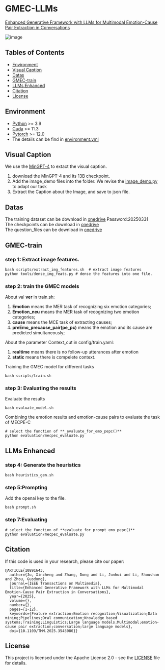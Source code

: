 # GMEC-LLMs
[Enhanced Generative Framework with LLMs for Multimodal Emotion-Cause Pair Extraction in Conversations](https://ieeexplore.ieee.org/abstract/document/10891643)

![image](https://github.com/user-attachments/assets/87df521d-2438-45df-8ff7-9d2425a7ecc0)

## Tables of Contents
- [Environment](#Environment)
- [Visual Caption](#VisualCaption)
- [Datas](#Datas)
- [GMEC-train](#GMEC)
- [LLMs Enhanced](#enhance)
- [Citation](#citation)
- [License](#license)

## Environment  <a name="Environment"></a>

* [Python](https://www.python.org/downloads/) >= 3.9
* [Cuda](https://developer.nvidia.com/cuda-toolkit) >= 11.3
* [Pytorch](https://pytorch.org/get-started/locally/) >= 12.0
* The details can be find in [environment.yml](environment.yml)


## Visual Caption <a name="VisualCaption"></a>
We use the [MinGPT-4](https://github.com/ai-liam/NLP-MiniGPT-4) to extact the visual caption.
1. download the MinGPT-4 and its 13B checkpoint.
2. Add the image_demo files into the folder. We revise the [image_demo.py](MinGPT-4/image_demo.py) to adapt our task
3. Extract the Caption about the Image, and save to json file.

## Datas <a name="Datas"></a>
The training dataset can be download in [onedrive](https://stusudaeducn-my.sharepoint.com/:f:/g/personal/xcju_stu_suda_edu_cn/Em4vHgaxAZJNjXfgjb_NUIABNVAfAxkyln5-QywysnxIXw?e=8wlPAn)  Password:20250331  
The checkpoints can be download in [onedrive](https://stusudaeducn-my.sharepoint.com/:f:/g/personal/xcju_stu_suda_edu_cn/EiWqwxFSGRhKnbL6btk2vagB7TbprWQh7jNB78JKmidyCw?e=DqbVKw)  
The question_files can be download in [onedrive](https://stusudaeducn-my.sharepoint.com/:f:/g/personal/xcju_stu_suda_edu_cn/EpzMxFSq5fRMs99VU3KHyl8Brnsfe7Xlw-lGvMWlG9N9cg?e=Axt4Y9)  

## GMEC-train <a name="GMEC"></a>
### step 1: Extract image features.
```
bash scripts/extract_img_features.sh  # extract image features
python tools/dense_img_feats.py # dense the features into one file.
```
### step 2: train the GMEC models
About val **ver** in train.sh:  
1. **Emotion** means the MER task of recognizing six emotion categories;  
2. **Emotion_neu** means the MER task of recognizing two emotion categories;  
3. **cause** means the MCE task of extracting causes;  
4. **preEmo_precause_pair(pe_pc)** means the emotion and its cause are predicted simultaneously;  

About the parameter Context_cut in config/train.yaml:
1. **realtime** means there is no follow-up utterances after emotion
2. **static** means there is compelete context.

Training the GMEC model for different tasks  
```
bash scripts/train.sh
```
### step 3: Evaluating the results
Evaluate the results
```
bash evaluate_model.sh
```

Combining the emotion results and emotion-cause pairs to evaluate the task of MECPE-C
```
# select the function of **_evaluate_for_emo_pepc()** 
python evaluation/mecpec_evaluate.py 
```

## LLMs Enhanced <a name="enhance"></a>
### step 4: Generate the  heuristics 
 ```
bash heuristics_gen.sh
```

### step 5:Prompting 
Add the openai key to the file.
```
bash prompt.sh
```


### step 7:Evaluating
```
# select the function of **evaluate_for_prompt_emo_pepc()** 
python evaluation/mecpec_evaluate.py 
```


## Citation <a name="citation"></a>
If this code is used in your research, please cite our paper:
```
@ARTICLE{10891643,
  author={Ju, Xincheng and Zhang, Dong and Li, Junhui and Li, Shoushan and Zhou, Guodong},
  journal={IEEE Transactions on Multimedia}, 
  title={Enhanced Generative Framework with LLMs for Multimodal Emotion-Cause Pair Extraction in Conversations}, 
  year={2025},
  volume={},
  number={},
  pages={1-12},
  keywords={Feature extraction;Emotion recognition;Visualization;Data mining;Pipelines;Oral communication;Knowledge based systems;Training;Linguistics;Large language models;Multimodal;emotion-cause pair extraction;conversation;large language models},
  doi={10.1109/TMM.2025.3543080}}
```
## License <a name="license"></a>
This project is licensed under the Apache License 2.0 - see the [LICENSE](LICENSE) file for details.




<!-- The code will be open later. If you have any question, you can email xcju@stu.suda.edu.cn -->
